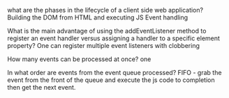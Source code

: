 what are the phases in the lifecycle of a client side web application?
Building the DOM from HTML and executing JS
Event handling

What is the main advantage of using the addEventListener method to register an event handler versus assigning a handler to a specific element property?
One can register multiple event listeners with clobbering

How many events can be processed at once?
one

In what order are events from the event queue processed?
FIFO - grab the event from the front of the queue and execute the js code to completion then get the next event.
